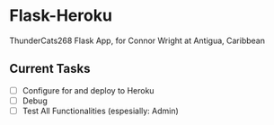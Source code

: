 # Flask-Heroku #
ThunderCats268 Flask App, for Connor Wright at Antigua, Caribbean

## Current Tasks ##

-[ ] Configure for and deploy to Heroku
-[ ] Debug
-[ ] Test All Functionalities (espesially: Admin)
